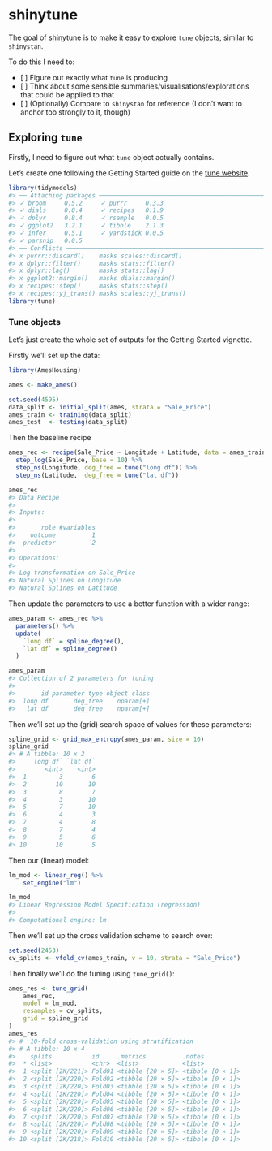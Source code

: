 
<!-- README.md is generated from README.Rmd. Please edit that file -->

# shinytune

<!-- badges: start -->

<!-- badges: end -->

The goal of shinytune is to make it easy to explore `tune` objects,
similar to `shinystan`.

To do this I need to:

  - \[ \] Figure out exactly what `tune` is producing
  - \[ \] Think about some sensible
    summaries/visualisations/explorations that could be applied to that
  - \[ \] (Optionally) Compare to `shinystan` for reference (I don’t
    want to anchor too strongly to it, though)

## Exploring `tune`

Firstly, I need to figure out what `tune` object actually contains.

Let’s create one following the Getting Started guide on the [tune
website](https://tidymodels.github.io/tune/articles/getting_started.html).

``` r
library(tidymodels)
#> ── Attaching packages ─────────────────────────────────────────────────────────────────────────────────────────────────────────────────────────────────── tidymodels 0.0.3 ──
#> ✓ broom     0.5.2     ✓ purrr     0.3.3
#> ✓ dials     0.0.4     ✓ recipes   0.1.9
#> ✓ dplyr     0.8.4     ✓ rsample   0.0.5
#> ✓ ggplot2   3.2.1     ✓ tibble    2.1.3
#> ✓ infer     0.5.1     ✓ yardstick 0.0.5
#> ✓ parsnip   0.0.5
#> ── Conflicts ────────────────────────────────────────────────────────────────────────────────────────────────────────────────────────────────────── tidymodels_conflicts() ──
#> x purrr::discard()    masks scales::discard()
#> x dplyr::filter()     masks stats::filter()
#> x dplyr::lag()        masks stats::lag()
#> x ggplot2::margin()   masks dials::margin()
#> x recipes::step()     masks stats::step()
#> x recipes::yj_trans() masks scales::yj_trans()
library(tune)
```

### Tune objects

Let’s just create the whole set of outputs for the Getting Started
vignette.

Firstly we’ll set up the data:

``` r
library(AmesHousing)

ames <- make_ames()

set.seed(4595)
data_split <- initial_split(ames, strata = "Sale_Price")
ames_train <- training(data_split)
ames_test  <- testing(data_split)
```

Then the baseline
recipe

``` r
ames_rec <- recipe(Sale_Price ~ Longitude + Latitude, data = ames_train) %>% 
  step_log(Sale_Price, base = 10) %>% 
  step_ns(Longitude, deg_free = tune("long df")) %>% 
  step_ns(Latitude,  deg_free = tune("lat df"))

ames_rec
#> Data Recipe
#> 
#> Inputs:
#> 
#>       role #variables
#>    outcome          1
#>  predictor          2
#> 
#> Operations:
#> 
#> Log transformation on Sale_Price
#> Natural Splines on Longitude
#> Natural Splines on Latitude
```

Then update the parameters to use a better function with a wider range:

``` r
ames_param <- ames_rec %>% 
  parameters() %>% 
  update(
    `long df` = spline_degree(), 
    `lat df` = spline_degree()
  )

ames_param
#> Collection of 2 parameters for tuning
#> 
#>       id parameter type object class
#>  long df       deg_free    nparam[+]
#>   lat df       deg_free    nparam[+]
```

Then we’ll set up the (grid) search space of values for these
parameters:

``` r
spline_grid <- grid_max_entropy(ames_param, size = 10)
spline_grid
#> # A tibble: 10 x 2
#>    `long df` `lat df`
#>        <int>    <int>
#>  1         3        6
#>  2        10       10
#>  3         8        7
#>  4         3       10
#>  5         7       10
#>  6         4        3
#>  7         4        8
#>  8         7        4
#>  9         5        6
#> 10        10        5
```

Then our (linear) model:

``` r
lm_mod <- linear_reg() %>% 
    set_engine("lm")

lm_mod
#> Linear Regression Model Specification (regression)
#> 
#> Computational engine: lm
```

Then we’ll set up the cross validation scheme to search over:

``` r
set.seed(2453)
cv_splits <- vfold_cv(ames_train, v = 10, strata = "Sale_Price")
```

Then finally we’ll do the tuning using `tune_grid()`:

``` r
ames_res <- tune_grid(
    ames_rec,
    model = lm_mod,
    resamples = cv_splits,
    grid = spline_grid
)
ames_res
#> #  10-fold cross-validation using stratification 
#> # A tibble: 10 x 4
#>    splits           id     .metrics          .notes          
#>  * <list>           <chr>  <list>            <list>          
#>  1 <split [2K/221]> Fold01 <tibble [20 × 5]> <tibble [0 × 1]>
#>  2 <split [2K/220]> Fold02 <tibble [20 × 5]> <tibble [0 × 1]>
#>  3 <split [2K/220]> Fold03 <tibble [20 × 5]> <tibble [0 × 1]>
#>  4 <split [2K/220]> Fold04 <tibble [20 × 5]> <tibble [0 × 1]>
#>  5 <split [2K/220]> Fold05 <tibble [20 × 5]> <tibble [0 × 1]>
#>  6 <split [2K/220]> Fold06 <tibble [20 × 5]> <tibble [0 × 1]>
#>  7 <split [2K/220]> Fold07 <tibble [20 × 5]> <tibble [0 × 1]>
#>  8 <split [2K/220]> Fold08 <tibble [20 × 5]> <tibble [0 × 1]>
#>  9 <split [2K/220]> Fold09 <tibble [20 × 5]> <tibble [0 × 1]>
#> 10 <split [2K/218]> Fold10 <tibble [20 × 5]> <tibble [0 × 1]>
```
